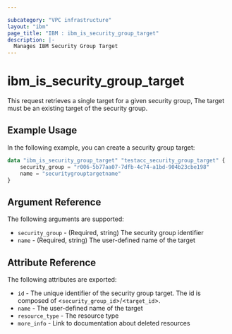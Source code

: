 ```yaml
---

subcategory: "VPC infrastructure"
layout: "ibm"
page_title: "IBM : ibm_is_security_group_target"
description: |-
  Manages IBM Security Group Target
---
```


# ibm_is_security_group_target

This request retrieves a single target for a given security group, The target must be an existing target of the security group.

## Example Usage

In the following example, you can create a security group target:

```terraform
data "ibm_is_security_group_target" "testacc_security_group_target" {
    security_group = "r006-5b77aa07-7dfb-4c74-a1bd-904b23cbe198"
    name = "securitygrouptargetname"
}
```

## Argument Reference

The following arguments are supported:

- `security_group` - (Required, string) The security group identifier
- `name` - (Required, string) The user-defined name of the target

## Attribute Reference

The following attributes are exported:

- `id` - The unique identifier of the security group target. The id is composed of <`security_group_id`>/<`target_id`>.
- `name` - The user-defined name of the target
- `resource_type` - The resource type
- `more_info` - Link to documentation about deleted resources
